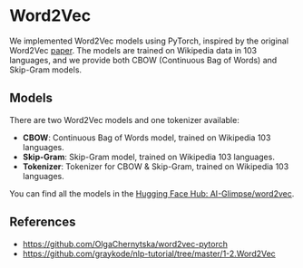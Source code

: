 # Word2Vec

We implemented Word2Vec models using PyTorch, inspired by the original Word2Vec [paper](https://arxiv.org/pdf/1301.3781).
The models are trained on Wikipedia data in 103 languages, and we provide both CBOW (Continuous Bag of Words) and Skip-Gram models.


## Models

There are two Word2Vec models and one tokenizer available:

- **CBOW**: Continuous Bag of Words model, trained on Wikipedia 103 languages.
- **Skip-Gram**: Skip-Gram model, trained on Wikipedia 103 languages.
- **Tokenizer**: Tokenizer for CBOW & Skip-Gram, trained on Wikipedia 103 languages.

You can find all the models in the [Hugging Face Hub: AI-Glimpse/word2vec](https://huggingface.co/AI-Glimpse/word2vec).


## References
- https://github.com/OlgaChernytska/word2vec-pytorch
- https://github.com/graykode/nlp-tutorial/tree/master/1-2.Word2Vec
